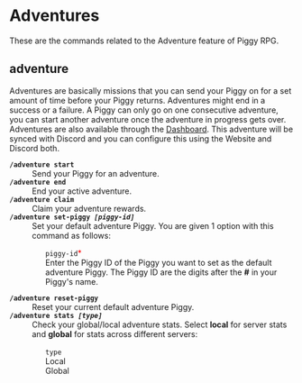 # Adventures
These are the commands related to the Adventure feature of Piggy RPG.

## adventure
Adventures are basically missions that you can send your Piggy on for a set amount of time before your Piggy returns. Adventures might end in a success or a failure. A Piggy can only go on one consecutive adventure, you can start another adventure once the adventure in progress gets over. Adventures are also available through the <a href="https://piggy.gg/my-piggy/play/adventure">Dashboard</a>. This adventure will be synced with Discord and you can configure this using the Website and Discord both.
<dl>
<dt><code><b>/adventure start</b></code>
<dd>Send your Piggy for an adventure.
<dt><code><b>/adventure end</b></code>
<dd>End your active adventure.
<dt><code><b>/adventure claim</b></code>
<dd>Claim your adventure rewards.
<dt><code><b>/adventure set-piggy <i>[piggy-id]</i></b></code>
<dd>Set your default adventure Piggy. You are given 1 option with this command as follows:
<ul style="list-style-type: none;">
<li><code>piggy-id</code><font style="color:#FF0000">*</font><br>
Enter the Piggy ID of the Piggy you want to set as the default adventure Piggy. The Piggy ID are the digits after the <b>#</b> in your Piggy's name.
</ul>
<dt><code><b>/adventure reset-piggy</b></code>
<dd>Reset your current default adventure Piggy.
<dt><code><b>/adventure stats <i>[type]</i></b></code>
<dd>Check your global/local adventure stats. Select <b>local</b> for server stats and <b>global</b> for stats across different servers:
<ul style="list-style-type: none;">
<li><code>type</code><br>Local
<li>Global
</ul>
</dl>